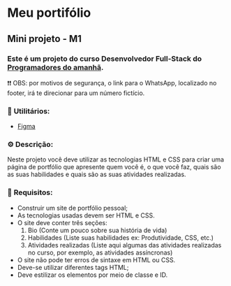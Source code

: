 # Meu portifólio
## Mini projeto - M1
### Este é um projeto do curso **Desenvolvedor Full-Stack** do [Programadores do amanhã](https://programadoresdoamanha.org/).

❗❗ OBS: por motivos de segurança, o link para o WhatsApp, localizado no footer, irá te direcionar para um número fictício.

### 📌 **Utilitários:**
- [Figma](https://www.figma.com/design/Xtzj3jXLwnIWty31jyk9yM/Untitled?node-id=0-1&t=KHlF6HicRKpIs0Qw-0)

### ⚙️ **Descrição:** 
Neste projeto você deve utilizar as tecnologias HTML e CSS para criar uma página de portfólio que apresente quem você é, o que você faz, quais são as suas habilidades e quais são as suas atividades realizadas.

### 🎯 **Requisitos:**
- Construir um site de portfólio pessoal;
- As tecnologias usadas devem ser HTML e CSS.
- O site deve conter três seções:
    1. Bio (Conte um pouco sobre sua história de vida)
    2. Habilidades (Liste suas habilidades ex: Produtividade, CSS, etc.)
    3. Atividades realizadas (Liste aqui algumas das atividades realizadas no curso, por exemplo, as atividades assíncronas)
- O site não pode ter erros de sintaxe em HTML ou CSS.
- Deve-se utilizar diferentes tags HTML;
- Deve estilizar os elementos por meio de classe e ID.
